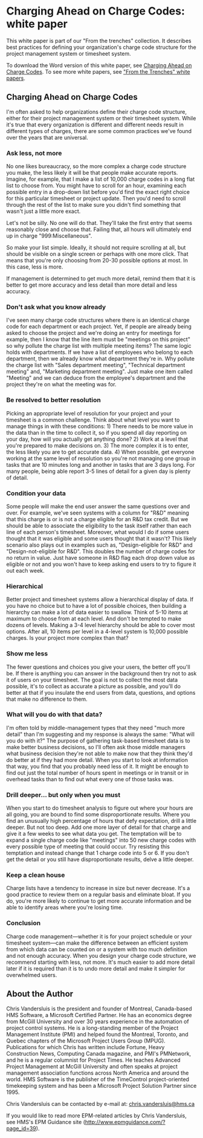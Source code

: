 
# Charging Ahead on Charge Codes: white paper

This white paper is part of our "From the trenches" collection. It describes best practices for defining your organization's charge code structure for the project management system or timesheet system.
  
    
    

To download the Word version of this white paper, see  [Charging Ahead on Charge Codes](https://go.microsoft.com/fwlink/?LinkId=276786).
To see more white papers, see  ["From the Trenches" white papers](faec6b1a-c217-4c79-b8c4-0514f402106b.md).
  
    
    


## Charging Ahead on Charge Codes

I'm often asked to help organizations define their charge code structure, either for their project management system or their timesheet system. While it's true that every organization is different and different needs result in different types of charges, there are some common practices we've found over the years that are universal. 
  
    
    

### Ask less, not more

 No one likes bureaucracy, so the more complex a charge code structure you make, the less likely it will be that people make accurate reports. Imagine, for example, that I make a list of 10,000 charge codes in a long flat list to choose from. You might have to scroll for an hour, examining each possible entry in a drop-down list before you'd find the exact right choice for this particular timesheet or project update. Then you'd need to scroll through the rest of the list to make sure you didn't find something that wasn't just a little more exact.
  
    
    
Let's not be silly. No one will do that. They'll take the first entry that seems reasonably close and choose that. Failing that, all hours will ultimately end up in charge "999:Miscellaneous".
  
    
    
So make your list simple. Ideally, it should not require scrolling at all, but should be visible on a single screen or perhaps with one more click. That means that you're only choosing from 20-30 possible options at most. In this case, less is more. 
  
    
    
If management is determined to get much more detail, remind them that it is better to get more accuracy and less detail than more detail and less accuracy. 
  
    
    

### Don't ask what you know already

I've seen many charge code structures where there is an identical charge code for each department or each project. Yet, if people are already being asked to choose the project and we're doing an entry for meetings for example, then I know that the line item must be "meetings on this project" so why pollute the charge list with multiple meeting items? The same logic holds with departments. If we have a list of employees who belong to each department, then we already know what department they're in. Why pollute the charge list with "Sales department meeting", "Technical department meeting" and, "Marketing department meeting". Just make one item called "Meeting" and we can deduce from the employee's department and the project they're on what the meeting was for. 
  
    
    

### Be resolved to better resolution

Picking an appropriate level of resolution for your project and your timesheet is a common challenge. Think about what level you want to manage things in with these conditions: 1) There needs to be more value in the data than in the time to collect it, so if you spend all day reporting on your day, how will you actually get anything done? 2) Work at a level that you're prepared to make decisions on. 3) The more complex it is to enter, the less likely you are to get accurate data. 4) When possible, get everyone working at the same level of resolution so you're not managing one group in tasks that are 10 minutes long and another in tasks that are 3 days long. For many people, being able report 3-5 lines of detail for a given day is plenty of detail.
  
    
    

### Condition your data

Some people will make the end user answer the same questions over and over. For example, we've seen systems with a column for "R&amp;D" meaning that this charge is or is not a charge eligible for an R&amp;D tax credit. But we should be able to associate the eligibility to the task itself rather than each line of each person's timesheet. Moreover, what would I do if some users thought that it was eligible and some users thought that it wasn't? This likely scenario also plays out in examples such as, "Design-eligible for R&amp;D" and "Design-not-eligible for R&amp;D". This doubles the number of charge codes for no return in value. Just have someone in R&amp;D flag each drop down value as eligible or not and you won't have to keep asking end users to try to figure it out each week.
  
    
    

### Hierarchical

Better project and timesheet systems allow a hierarchical display of data. If you have no choice but to have a lot of possible choices, then building a hierarchy can make a lot of data easier to swallow. Think of 5-10 items at maximum to choose from at each level. And don't be tempted to make dozens of levels. Making a 3-4 level hierarchy should be able to cover most options. After all, 10 items per level in a 4-level system is 10,000 possible charges. Is your project more complex than that?
  
    
    

### Show me less

The fewer questions and choices you give your users, the better off you'll be. If there is anything you can answer in the background then try not to ask it of users on your timesheet. The goal is not to collect the most data possible, it's to collect as accurate a picture as possible, and you'll do better at that if you insulate the end users from data, questions, and options that make no difference to them.
  
    
    

### What will you do with that data?

I'm often told by middle-management types that they need "much more detail" than I'm suggesting and my response is always the same: "What will you do with it?" The purpose of gathering task-based timesheet data is to make better business decisions, so I'll often ask those middle managers what business decision they're not able to make now that they think they'd do better at if they had more detail. When you start to look at information that way, you find that you probably need less of it. It might be enough to find out just the total number of hours spent in meetings or in transit or in overhead tasks than to find out what every one of those tasks was. 
  
    
    

### Drill deeper… but only when you must

When you start to do timesheet analysis to figure out where your hours are all going, you are bound to find some disproportionate results. Where you find an unusually high percentage of hours that defy expectation, drill a little deeper. But not too deep. Add one more layer of detail for that charge and give it a few weeks to see what data you get. The temptation will be to expand a single charge code like "meetings" into 50 new charge codes with every possible type of meeting that could occur. Try resisting this temptation and instead change that 1 charge code into 5 or 6. If you don't get the detail or you still have disproportionate results, delve a little deeper.
  
    
    

### Keep a clean house

Charge lists have a tendency to increase in size but never decrease. It's a good practice to review them on a regular basis and eliminate bloat. If you do, you're more likely to continue to get more accurate information and be able to identify areas where you're losing time.
  
    
    

### Conclusion

Charge code management—whether it is for your project schedule or your timesheet system—can make the difference between an efficient system from which data can be counted on or a system with too much definition and not enough accuracy. When you design your charge code structure, we recommend starting with less, not more. It's much easier to add more detail later if it is required than it is to undo more detail and make it simpler for overwhelmed users. 
  
    
    

## About the Author

Chris Vandersluis is the president and founder of Montreal, Canada-based HMS Software, a Microsoft Certified Partner. He has an economics degree from McGill University and over 30 years experience in the automation of project control systems. He is a long-standing member of the Project Management Institute (PMI) and helped found the Montreal, Toronto, and Quebec chapters of the Microsoft Project Users Group (MPUG). Publications for which Chris has written include Fortune, Heavy Construction News, Computing Canada magazine, and PMI's PMNetwork, and he is a regular columnist for Project Times. He teaches Advanced Project Management at McGill University and often speaks at project management association functions across North America and around the world. HMS Software is the publisher of the TimeControl project-oriented timekeeping system and has been a Microsoft Project Solution Partner since 1995. 
  
    
    
Chris Vandersluis can be contacted by e-mail at: chris.vandersluis@hms.ca
  
    
    
If you would like to read more EPM-related articles by Chris Vandersluis, see HMS's EPM Guidance site (http://www.epmguidance.com/?page_id=39).
  
    
    
